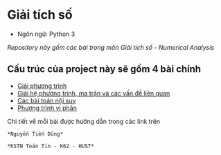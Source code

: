 # Giải tích số
* Ngôn ngữ: Python 3

*Repository này gồm các bài trong môn Giải tích số - Numerical Analysis*

## Cấu trúc của project này sẽ gồm 4 bài chính

* [Giải phương trình](https://github.com/Billrizer/Numerical-Analysis/tree/Integral-Equation/Polynomial%20Equation) 
* [Giải hệ phương trình, ma trận và các vấn đề liên quan]()
* [Các bài toán nội suy]()
* [Phương trình vi phân](https://github.com/Billrizer/Numerical-Analysis/tree/Integral-Equation/Integral%20Equation)

Chi tiết về mỗi bài được hướng dẫn trong các link trên

    *Nguyễn Tiến Dũng*

    *KSTN Toán Tin - K62 - HUST*
